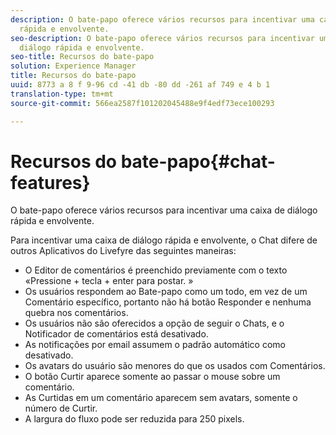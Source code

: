 ```yaml
---
description: O bate-papo oferece vários recursos para incentivar uma caixa de diálogo
  rápida e envolvente.
seo-description: O bate-papo oferece vários recursos para incentivar uma caixa de
  diálogo rápida e envolvente.
seo-title: Recursos do bate-papo
solution: Experience Manager
title: Recursos do bate-papo
uuid: 8773 a 8 f 9-96 cd -41 db -80 dd -261 af 749 e 4 b 1
translation-type: tm+mt
source-git-commit: 566ea2587f101202045488e9f4edf73ece100293

---
```



# Recursos do bate-papo{#chat-features}

O bate-papo oferece vários recursos para incentivar uma caixa de diálogo rápida e envolvente.



Para incentivar uma caixa de diálogo rápida e envolvente, o Chat difere de outros Aplicativos do Livefyre das seguintes maneiras:

* O Editor de comentários é preenchido previamente com o texto «Pressione + tecla + enter para postar. »
* Os usuários respondem ao Bate-papo como um todo, em vez de um Comentário específico, portanto não há botão Responder e nenhuma quebra nos comentários.
* Os usuários não são oferecidos a opção de seguir o Chats, e o Notificador de comentários está desativado.
* As notificações por email assumem o padrão automático como desativado.
* Os avatars do usuário são menores do que os usados com Comentários.
* O botão Curtir aparece somente ao passar o mouse sobre um comentário.
* As Curtidas em um comentário aparecem sem avatars, somente o número de Curtir.
* A largura do fluxo pode ser reduzida para 250 pixels.

